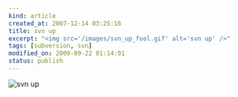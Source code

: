 ```yaml
--- 
kind: article
created_at: 2007-12-14 03:25:16
title: svn up
excerpt: "<img src='/images/svn_up_fool.gif' alt='svn up' />"
tags: [subversion, svn]
modified_on: 2009-09-22 01:14:01
status: publish
---
```


<img src='/images/svn_up_fool.gif' alt='svn up' />